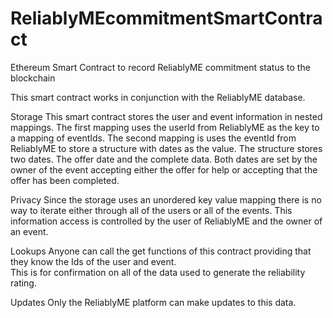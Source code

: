 # ReliablyMEcommitmentSmartContract
Ethereum Smart Contract to record ReliablyME commitment status to the blockchain

This smart contract works in conjunction with the ReliablyME database.

Storage
This smart contract stores the user and event information in nested mappings.  The first mapping uses the 
userId from ReliablyME as the key to a mapping of eventIds.  The second mapping is uses the eventId from 
ReliablyME to store a structure with dates as the value.  The structure stores two dates.  The offer date
and the complete data.  Both dates are set by the owner of the event accepting either the offer for help 
or accepting that the offer has been completed.

Privacy
Since the storage uses an unordered key value mapping there is no way to iterate either through all of 
the users or all of the events.  This information access is controlled by the user of ReliablyME and the 
owner of an event.

Lookups
Anyone can call the get functions of this contract providing that they know the Ids of the user and event.  
This is for confirmation on all of the data used to generate the reliability rating.

Updates
Only the ReliablyME platform can make updates to this data.  

